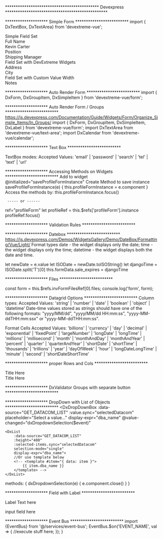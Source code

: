 ********************************************  Devexpress ************************************************

********************  Simple Form *************************
import { DxTextBox, DxTextArea} from 'devextreme-vue';
<div class="form">
	<div class="dx-fieldset">
		<div class="dx-fieldset-header">Simple Field Set</div>
		<div class="dx-field">
			<div class="dx-field-label">Full Name</div>
			<div class="dx-field-value-static">Kevin Carter</div>
		</div>
		<div class="dx-field">
			<div class="dx-field-label">Position</div>
		<div class="dx-field-value-static">Shipping Manager</div>
		</div>
	</div>
	<div class="dx-fieldset">
		<div class="dx-fieldset-header">Field Set with DevExtreme Widgets</div>
		<div class="dx-field">
			<div class="dx-field-label">Address</div>
			<DxTextBox class="dx-field-value" value="424 N Main St."/>
		</div>
		<div class="dx-field">
			<div class="dx-field-label">City</div>
			<DxTextBox class="dx-field-value" value="San Diego"/>
		</div>
	</div>
	<div class="dx-fieldset" id="notes-container">
		<div class="dx-fieldset-header">Field Set with Custom Value Width</div>
		<div class="dx-field">
			<div class="dx-field-label">Notes</div>
			<DxTextArea class="dx-field-value" :height="80" value="Kevin is our hard-working shipping manager and has been helping that department work like clockwork for 18 months. When not in the office, he is usually on the basketball court playing pick-up games."/>
		</div>
	</div>
</div>

********************  Auto Render Form *************************
import { DxForm, DxGroupItem, DxSimpleItem } from 'devextreme-vue/form';
<template>
	<div class="widget-container">
		<DxForm
			id="form"
			:form-data="formData"
			:read-only="readOnly"
			:show-colon-after-label="showColon"
			:label-location="labelLocation"
			:min-col-width="minColWidth"
			:col-count="colCount"
			:width="width"
		/>
	</div>
</template>

********************  Auto Render Form / Groups *************************
https://js.devexpress.com/Documentation/Guide/Widgets/Form/Organize_Simple_Items/In_Groups/
import { DxForm, DxGroupItem, DxSimpleItem, DxLabel } from 'devextreme-vue/form';
import DxTextArea from 'devextreme-vue/text-area';
import DxCalendar from 'devextreme-vue/calendar';

<template>
	<DxForm :form-data="employee">
		<DxGroupItem caption="Personal Data">
			<DxSimpleItem data-field="firstName" />
			<DxSimpleItem data-field="lastName" />
			<DxSimpleItem 
				data-field="birth_date"
				editor-type="dxCalendar"
				:editor-options="calendarOptions" />
		</DxGroupItem>
		<DxGroupItem caption="Contacts">
			<DxSimpleItem data-field="phone">
				<DxLabel text="Show the Phone Number" />
			</DXSimpleItem>
			<DxSimpleItem 
				data-field="description" 
				editor-type="dxTextArea"
				:editor-options="{ height: 90 }" />
		</DxGroupItem>
	</DxForm>
</template>
<script>
	data: () {
		return {
			const employee = {
			firstName: 'John',
			lastName: 'Heart',
			position: 'CEO',
			phone: '+1(213) 555-9392',
			email: 'jheart@dx-email.com'
			},
			calendarOptions: { value: new Date() },
			textAreaOptions: { placeholder: 'Add notes...' }
		}
	}
</script>

******************** Text Box *************************

TextBox modes:
Accepted Values: 'email' | 'password' | 'search' | 'tel' | 'text' | 'url'


******************** Accessing Methods on Widgets *************************
Add to widget
@initialized="saveProfileFormInstance"
Create Method to save instance
saveProfileFormInstance(e) {
	this.profileFormInstance = e.component
}
Access the methods by:  this.profileFormInstance.focus()

     ----- or ------

ref="profileForm"
let profileRef = this.$refs['profileForm'].instance
profileRef.focus()

********************  Validation Rules *************************
<DxRequiredRule message="Email is required"/>
<DxEmailRule message="Email is invalid"/>
<DxAsyncRule
	:validation-callback="asyncValidation"
	message="Email is already registered"
/>
<DxCompareRule
	:comparison-target="passwordComparison"
	message="Password and Confirm Password do not match"
/>
<DxPatternRule
	:pattern="namePattern"
	message="Do not use digits in the Name"
/>


********************  Datebox *************************
https://js.devexpress.com/Demos/WidgetsGallery/Demo/DateBox/Formatting/Vue/Light/
Format
<DxDateBox
	:show-clear-button="true"
	:use-mask-behavior="true"
	:value="date"
	placeholder="Tuesday, 16 of Oct, 2018 14:52"
	display-format="EEEE, d of MMM, yyyy HH:mm"
	type="datetime"
/>
types
date - the widget displays only the date;
time - the widget displays only the time;
datetime - the widget displays both the date and time.

let newDate = e.value
let ISODate = newDate.toISOString()
let djangoTime = ISODate.split('T')[0]
this.formData.sale_expires = djangoTime

********************  Files  *************************
<form
	id="form"
	ref="invFormFilesRef"
	method="post"
	action=""
	enctype="multipart/form-data"
> </form>
const form = this.$refs.invFormFilesRef[0].files;
console.log('form', form);

********************  Datagrid Options  *************************
Column types:
Accepted Values: 'string' | 'number' | 'date' | 'boolean' | 'object' | 'datetime'
Date-time values stored as strings should have one of the following formats: "yyyy/MM/dd", "yyyy/MM/dd HH:mm:ss", "yyyy-MM-ddTHH:mm:ssx" or "yyyy-MM-ddTHH:mm:ss".

Format Cells
Accepted Values: 'billions' | 'currency' | 'day' | 'decimal' | 'exponential' | 'fixedPoint' | 'largeNumber' | 'longDate' | 'longTime' | 'millions' | 'millisecond' | 'month' | 'monthAndDay' | 'monthAndYear' | 'percent' | 'quarter' | 'quarterAndYear' | 'shortDate' | 'shortTime' | 'thousands' | 'trillions' | 'year' | 'dayOfWeek' | 'hour' | 'longDateLongTime' | 'minute' | 'second' | 'shortDateShortTime'


********************  proper Rows and Cols  *************************
<div class="container">
	<div class="row">
		<div class="title">Title Here</div>
		<div class="col-50p">			
		</div>
		<div class="col-50p">
		</div>
	</div>
	<div class="row">
		<div class="title">Title Here</div>
		<div class="col-50p">			
		</div>
		<div class="col-50p">
		</div>
	</div>
</div>

******************** DxValidator Groups with separate button  ************************* 
<template>
    <DxTextBox>
        <DxValidator
            :validation-group="validationGroupName">
            <DxAsyncRule
                :validation-callback="validateAsync"
            />
        </DxValidator>
    </DxTextBox>
 
    <DxDateBox>
        <DxValidator
            :validation-group="validationGroupName">
            <DxAsyncRule
                :validation-callback="validateAsync"
            />
        </DxValidator>
    </DxDateBox>
 
    <DxButton
        :validation-group="validationGroupName"
        @click="validateGroup()"
    />
</template>

******************** DropDown with List of Objects  ************************* 
<DxDropDownBox
	:data-source="GET_DATACOM_LIST"
	:value.sync="selectedDatacom"
	placeholder="Select a value..."
	display-expr="dba_name"
	@value-changed="dxDropdownSelection($event)"
>
	<DxList
		:data-source="GET_DATACOM_LIST"
		:height="400"
		:selected-items.sync="selectedDatacom"
		selection-mode="single"
		display-expr="dba_name"> 
		//Or use template below
		<!-- <template #item="{ data: item }">
			{{ item.dba_name }}
		</template> -->
	</DxList>
</DxDropDownBox>
methods: {
	dxDropdownSelection(e) {
		e.component.close()
	}
}

******************** Field with Label  ************************* 
<div class="field">
	<div class="label">
		Label Text here
	</div>  
	<div class="content">
		<p>input field here</p>
	</div>
</div>


******************** Event Bus  ************************* 
import {EventBus} from '@/services/event-bus';
EventBus.$on('EVENT_NAME', val => {
	//execute stuff here;
	});
}










